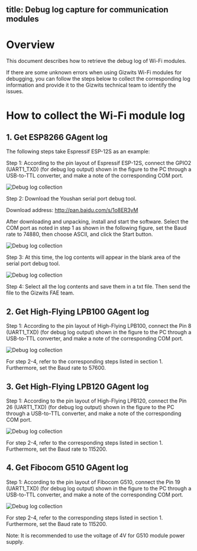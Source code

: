 title: Debug log capture for communication modules
---

# Overview

This document describes how to retrieve the debug log of Wi-Fi modules.

If there are some unknown errors when using Gizwits Wi-Fi modules for debugging, you can follow the steps below to collect the corresponding log information and provide it to the Gizwits technical team to identify the issues.

# How to collect the Wi-Fi module log

## 1. Get ESP8266 GAgent log 

The following steps take Espressif ESP-12S as an example: 

Step 1: According to the pin layout of Espressif ESP-12S, connect the GPIO2 (UART1_TXD) (for debug log output) shown in the figure to the PC through a USB-to-TTL converter, and make a note of the corresponding COM port.

![Debug log collection](../../../assets/en-us/DeviceDev/debug/Journal/11.png)
 
Step 2: Download the Youshan serial port debug tool.

Download address: http://pan.baidu.com/s/1o8ER3yM

After downloading and unpacking, install and start the software. Select the COM port as noted in step 1 as shown in the following figure, set the Baud rate to 74880, then choose ASCII, and click the Start button.

![Debug log collection](../../../assets/en-us/DeviceDev/debug/Journal/12.png)
 
Step 3: At this time, the log contents will appear in the blank area of the serial port debug tool.

![Debug log collection](../../../assets/en-us/DeviceDev/debug/Journal/13.png)

Step 4: Select all the log contents and save them in a txt file. Then send the file to the Gizwits FAE team.

## 2. Get High-Flying LPB100 GAgent log

Step 1: According to the pin layout of High-Flying LPB100, connect the Pin 8 (UART1_TXD) (for debug log output) shown in the figure to the PC through a USB-to-TTL converter, and make a note of the corresponding COM port.

![Debug log collection](../../../assets/en-us/DeviceDev/debug/Journal/14.png)

For step 2-4, refer to the corresponding steps listed in section 1. Furthermore, set the Baud rate to 57600.

## 3. Get High-Flying LPB120 GAgent log

Step 1: According to the pin layout of High-Flying LPB120, connect the Pin 26 (UART1_TXD) (for debug log output) shown in the figure to the PC through a USB-to-TTL converter, and make a note of the corresponding COM port.

![Debug log collection](../../../assets/en-us/DeviceDev/debug/Journal/15.png)

For step 2-4, refer to the corresponding steps listed in section 1. Furthermore, set the Baud rate to 115200.

## 4. Get Fibocom G510 GAgent log

Step 1: According to the pin layout of Fibocom G510, connect the Pin 19 (UART1_TXD) (for debug log output) shown in the figure to the PC through a USB-to-TTL converter, and make a note of the corresponding COM port.

![Debug log collection](../../../assets/en-us/DeviceDev/debug/Journal/16.jpg)
 
For step 2-4, refer to the corresponding steps listed in section 1. Furthermore, set the Baud rate to 115200.

Note: It is recommended to use the voltage of 4V for G510 module power supply.


